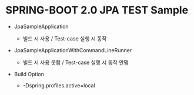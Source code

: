 # SPRING-BOOT 2.0 JPA TEST Sample
* JpaSampleApplication
  * 빌드 시 사용 / Test-case 실행 시 동작
* JpaSampleApplicationWithCommandLineRunner
  * 빌드 시 사용 못함 / Test-case 실행 시 동작 안됌
  
* Build Option 
  * -Dspring.profiles.active=local
 